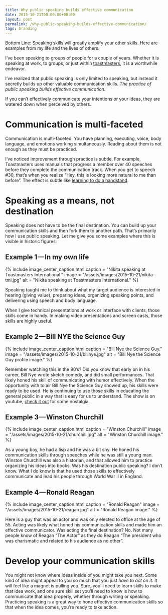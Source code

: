 ```yaml
---
title: Why public speaking builds effective communication
date: 2015-10-21T00:00:00+00:00
layout: post
permalink: /why-public-speaking-builds-effective-communication/
tags: branding
---
```


Bottom Line: Speaking skills will greatly amplify your other skills. Here are examples from my life and the lives of others.

I’ve been speaking to groups of people for a couple of years. Whether it is speaking at work, to groups, or just within <a href="https://medium.com/basicdrop/push-comforts-of-speaking-with-toastmasters-7948d9a37220#.5b5385om6" target="_blank" rel="noopener noreferrer">toastmasters</a>, it is a worthwhile endeavor.

I’ve realized that public speaking is only limited to speaking, but instead it secretly builds up other valuable communication skills. _The practice of public speaking builds effective communication_.

If you can’t effectively communicate your intentions or your ideas, they are watered down when perceived by others.

# Communication is multi-faceted

Communication is multi-faceted. You have planning, executing, voice, body language, and emotions working simultaneously. Reading about them is not enough as they must be practiced.

I’ve noticed improvement through practice is subtle. For example, Toastmasters uses manuals that progress a member over 40 speeches before they complete the communication track. When you get to speech #30, that’s when you realize “Hey, this is looking more natural to me than before”. The effect is subtle like [learning to do a handstand](/what-handstands-taught-me-about-life/).

# Speaking as a means, not destination

Speaking does not have to be the final destination. You can build up your communication skills and then fork them to another path. That’s primarily how I use public speaking. Let me give you some examples where this is visible in historic figures:

## Example 1 — In my own life

{% include image_center_caption.html 
    caption = "Nikita speaking at Toastmasters International."
    image = "/assets/images/2015-10-21/nikita-tmi.jpg"
    alt = "Nikita speaking at Toastmasters International."
%}

Speaking taught me to think about what my target audience is interested in hearing (giving value), preparing ideas, organizing speaking points, and delivering using speech and body language.

When I give technical presentations at work or interface with clients, those skills come in handy. In making video presentations and screen casts, those skills are highly useful.

## Example 2 — Bill NYE the Science Guy

{% include image_center_caption.html 
    caption = "Bill Nye the Science Guy."
    image = "/assets/images/2015-10-21/billnye.jpg"
    alt = "Bill Nye the Science Guy profile image."
%}

Remember watching this in the 90’s? Did you know that early on in his career, Bill Nye wrote sketch comedy, and did small performances. That likely honed his skill of communicating with humor effectively. When the opportunity with to air Bill Nye the Science Guy showed up, his skills were ready to be used. He is continuing to use those skills in educating the general public in a way that is easy for us to understand. The show is on youtube, <a href="https://www.youtube.com/watch?v=-EtqGeFXx54" target="_blank" rel="noopener noreferrer">check it out</a> for some nostalgia.

## Example 3 — Winston Churchill

{% include image_center_caption.html 
    caption = "Winston Churchill"
    image = "/assets/images/2015-10-21/churchill.jpg"
    alt = "Winston Churchill image."
%}

As a young boy, he had a lisp and he was a bit shy. He honed his communication skills through speeches while he was still a young man. Winston Churchill was also a historian, and that allowed him to practice organizing his ideas into books. Was his destination public speaking? I don’t know. What I do know is that he used those skills to effectively communicate and lead his people through World War II in England.

## Example 4 — Ronald Reagan

{% include image_center_caption.html 
    caption = "Ronald Reagan"
    image = "/assets/images/2015-10-21/reagan.jpg"
    alt = "Ronald Reagan image."
%}

Here is a guy that was an actor and was only elected to office at the age of 55. Acting was likely what honed his communication skills and made him an effective communicator. Was acting the final destination? No. Not many people know of Reagan “The Actor” as they do Reagan “The president who was charismatic and related to his audience as no other”.

# Develop your communication skills

You might not know where ideas inside of you might take you next. Some kind of idea might appeal to you so much that you just _have to act on it_. It will feel like a magnet is pulling you. Sure, you’ll need to learn skills to make that idea work, and one sure skill set you’ll need to know is how to communicate that idea properly, whether through writing or speaking. Practicing speaking is a great way to hone effective communication skills so that when the idea comes, you’re ready to take action.